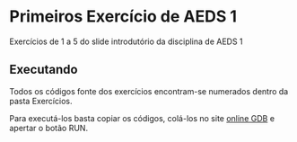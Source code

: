 # Primeiros Exercício de AEDS 1

Exercícios de 1 a 5 do slide introdutório da disciplina de AEDS 1

## Executando

Todos os códigos fonte dos exercícios encontram-se numerados dentro da pasta Exercícios.

Para executá-los basta copiar os códigos, colá-los no site [online GDB](https://onlinegdb.com) e apertar o botão RUN.